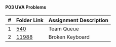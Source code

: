 #### P03 UVA Problems
|   #   | Folder Link | Assignment Description |
| :---: | ----------- | ---------------------- |
|   1   |<a href="https://github.com/LandenSJones/4883-Programming_Techniques-Jones/tree/master/Assignments/P03/540">540</a>|Team Queue|
|   2   |<a href="https://github.com/LandenSJones/4883-Programming_Techniques-Jones/tree/master/Assignments/P03/11988">11988</a>|Broken Keyboard|
